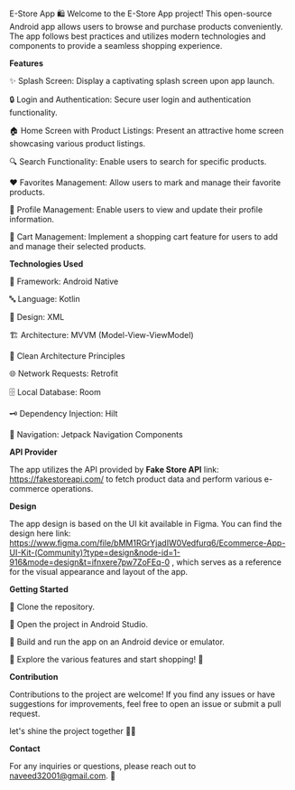 E-Store App 🛍️
Welcome to the E-Store App project! This open-source Android app allows users to browse and purchase products conveniently. The app follows best practices and utilizes modern technologies and components to provide a seamless shopping experience.

**Features**

✨ Splash Screen: Display a captivating splash screen upon app launch.

🔒 Login and Authentication: Secure user login and authentication functionality.

🏠 Home Screen with Product Listings: Present an attractive home screen showcasing various product listings.

🔍 Search Functionality: Enable users to search for specific products.

❤️ Favorites Management: Allow users to mark and manage their favorite products.

👤 Profile Management: Enable users to view and update their profile information.

🛒 Cart Management: Implement a shopping cart feature for users to add and manage their selected products.

**Technologies Used**

📱 Framework: Android Native

🔤 Language: Kotlin

🎨 Design: XML

🏗️ Architecture: MVVM (Model-View-ViewModel)

🧹 Clean Architecture Principles

🌐 Network Requests: Retrofit

🗄️ Local Database: Room

🗝️ Dependency Injection: Hilt

🧭 Navigation: Jetpack Navigation Components



**API Provider**

The app utilizes the API provided by **Fake Store API** link: https://fakestoreapi.com/ to fetch product data and perform various e-commerce operations.

**Design**

The app design is based on the UI kit available in Figma. You can find the design here link: https://www.figma.com/file/bMM1RGrYjadIW0Vedfurq6/Ecommerce-App-UI-Kit-(Community)?type=design&node-id=1-916&mode=design&t=ifnxere7pw7ZoFEq-0 , which serves as a reference for the visual appearance and layout of the app.

**Getting Started**

👥 Clone the repository.

📂 Open the project in Android Studio.

🔨 Build and run the app on an Android device or emulator.

🌟 Explore the various features and start shopping! 💫

**Contribution**

Contributions to the project are welcome! If you find any issues or have suggestions for improvements, feel free to open an issue or submit a pull request.

let's shine the project together 🙌🎉

**Contact**

For any inquiries or questions, please reach out to naveed32001@gmail.com. 📩

